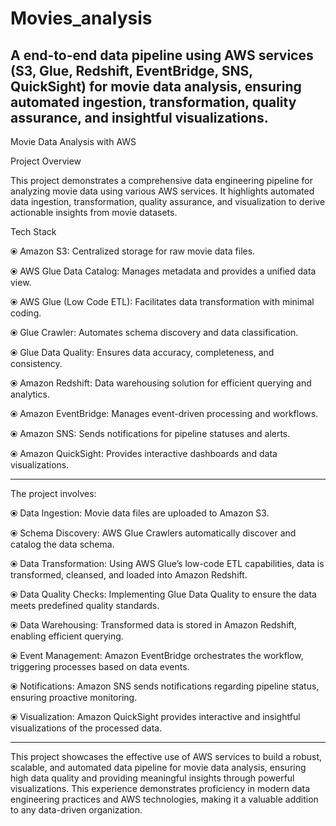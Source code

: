 # Movies_analysis
A end-to-end data pipeline using AWS services (S3, Glue, Redshift, EventBridge, SNS, QuickSight) for movie data analysis, ensuring automated ingestion, transformation, quality assurance, and insightful visualizations.
--------------------------------------------------------------------------------------------------------------------------------------------------------------------
Movie Data Analysis with AWS

Project Overview

This project demonstrates a comprehensive data engineering pipeline for analyzing movie data using various AWS services. It highlights automated data ingestion, transformation, quality assurance, and visualization to derive actionable insights from movie datasets.

Tech Stack

⦿ Amazon S3: Centralized storage for raw movie data files.

⦿ AWS Glue Data Catalog: Manages metadata and provides a unified data view.

⦿ AWS Glue (Low Code ETL): Facilitates data transformation with minimal coding.

⦿ Glue Crawler: Automates schema discovery and data classification.

⦿ Glue Data Quality: Ensures data accuracy, completeness, and consistency.

⦿ Amazon Redshift: Data warehousing solution for efficient querying and analytics.

⦿ Amazon EventBridge: Manages event-driven processing and workflows.

⦿ Amazon SNS: Sends notifications for pipeline statuses and alerts.

⦿ Amazon QuickSight: Provides interactive dashboards and data visualizations.


--------------------------------------------------------------------------------------------------------------------------------------------------------------------


The project involves:


⦿ Data Ingestion: Movie data files are uploaded to Amazon S3.

⦿ Schema Discovery: AWS Glue Crawlers automatically discover and catalog the data schema.

⦿ Data Transformation: Using AWS Glue’s low-code ETL capabilities, data is transformed, cleansed, and loaded into Amazon Redshift.

⦿ Data Quality Checks: Implementing Glue Data Quality to ensure the data meets predefined quality standards.

⦿ Data Warehousing: Transformed data is stored in Amazon Redshift, enabling efficient querying.

⦿ Event Management: Amazon EventBridge orchestrates the workflow, triggering processes based on data events.

⦿ Notifications: Amazon SNS sends notifications regarding pipeline status, ensuring proactive monitoring.

⦿ Visualization: Amazon QuickSight provides interactive and insightful visualizations of the processed data.

-------------------------------------------------------------------------------------------------------------------------------------------------------------------

This project showcases the effective use of AWS services to build a robust, scalable, and automated data pipeline for movie data analysis, ensuring high data quality and providing meaningful insights through powerful visualizations. This experience demonstrates proficiency in modern data engineering practices and AWS technologies, making it a valuable addition to any data-driven organization.

